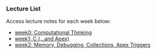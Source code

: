 ### Lecture List
Access lecture notes for each week below:
- [week0: Computational Thinking](week0.md)
- [week1: C (...and Apex)](week1.md)
- [week2: Memory, Debugging, Collections, Apex Triggers](week2.md)